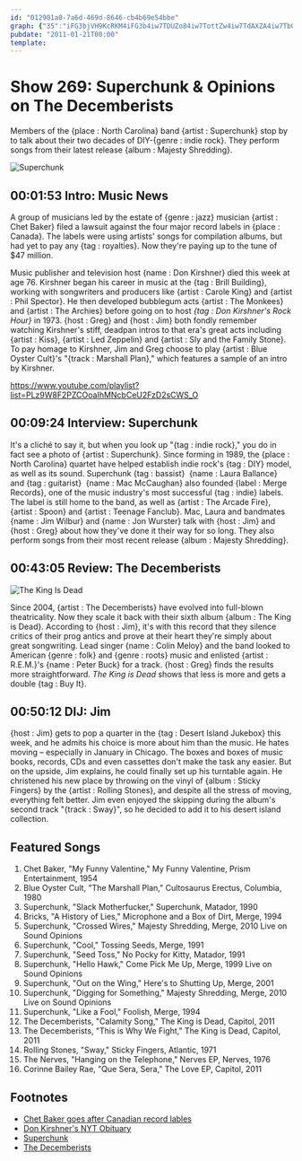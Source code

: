 ```yaml
---
id: "012901a0-7a6d-469d-8646-cb4b69e54bbe"
graph: {"35":"iFG3bjVH9KcRKM4iFG3b4iw7TDUZo84iw7TottZw4iw7TdAXZA4iw7TbQnVX4iw7TBAxUP4iw7TRyFS34iw7TtsybABGLoFottZwlA2x5ottZwBGc5NottZwSHgLHottZwBGLoFDUZo8","FO":"lc37bq0nndNFhHLq0nndNFhHLWa3PdNFhHLRUWknBHw3HNFhHLNFhHLxM2hHNFhHLgMvE89i39CNFhHLBMZNKNFhHL6IuT9gMvE8RUWkngMvE83jrd19i39C9i39CRUWknRUWknV6CsmNQRu5RUWkn1FrQiRUWknBD0vGRUWkn","1ZT":"1ScxUBLPeoBLPeotIaCa1ScxUBJCgC1ScxUaOUei1ScxUzZIiA1ScxU97qip97qipX6cfd4srM4BJCgC97qipBHm1G","2BO":"X6cfdqYVo9BJhaYqYVo99sLaFEPgaNBJhaYEPgaN"}
pubdate: "2011-01-21T00:00"
template: 
---
```






# Show 269: Superchunk & Opinions on The Decemberists

Members of the {place : North Carolina} band {artist : Superchunk} stop by to talk about their two decades of DIY-{genre : indie rock}. They perform songs from their latest release {album : Majesty Shredding}.

![Superchunk](https://static.soundopinions.org/images/2011/Superchunk1.jpg)



## 00:01:53 Intro: Music News

A group of musicians led by the estate of {genre : jazz} musician {artist : Chet Baker} filed a lawsuit against the four major record labels in {place : Canada}. The labels were using artists' songs for compilation albums, but had yet to pay any {tag : royalties}. Now they're paying up to the tune of $47 million.

Music publisher and television host {name : Don Kirshner} died this week at age 76. Kirshner began his career in music at the {tag : Brill Building}, working with songwriters and producers like {artist : Carole King} and {artist : Phil Spector}. He then developed bubblegum acts {artist : The Monkees} and {artist : The Archies} before going on to host *{tag : Don Kirshner's Rock Hour}* in 1973. {host : Greg} and {host : Jim} both fondly remember watching Kirshner's stiff, deadpan intros to that era's great acts including {artist : Kiss}, {artist : Led Zeppelin} and {artist : Sly and the Family Stone}. To pay homage to Kirshner, Jim and Greg choose to play {artist : Blue Oyster Cult}'s "{track : Marshall Plan}," which features a sample of an intro by Kirshner.

https://www.youtube.com/playlist?list=PLz9W8F2PZCOoaIhMNcbCeU2FzD2sCWS_O



## 00:09:24 Interview: Superchunk

It's a cliché to say it, but when you look up "{tag : indie rock}," you do in fact see a photo of {artist : Superchunk}. Since forming in 1989, the {place : North Carolina} quartet have helped establish indie rock's {tag : DIY} model, as well as its sound. Superchunk {tag : bassist}  {name : Laura Ballance} and {tag : guitarist}  {name : Mac McCaughan} also founded {label : Merge Records}, one of the music industry's most successful {tag : indie} labels. The label is still home to the band, as well as {artist : The Arcade Fire}, {artist : Spoon} and {artist : Teenage Fanclub}. Mac, Laura and bandmates {name : Jim Wilbur} and {name : Jon Wurster} talk with {host : Jim} and {host : Greg} about how they've done it their way for so long. They also perform songs from their most recent release {album : Majesty Shredding}.



## 00:43:05 Review: The Decemberists

![The King Is Dead](https://static.soundopinions.org/assets/269/1ZT0.jpg)

Since 2004, {artist : The Decemberists} have evolved into full-blown theatricality. Now they scale it back with their sixth album {album : The King is Dead}. According to {host : Jim}, it's with this record that they silence critics of their prog antics and prove at their heart they're simply about great songwriting. Lead singer {name : Colin Meloy} and the band looked to American {genre : folk} and {genre : roots} music and enlisted {artist : R.E.M.}'s {name : Peter Buck} for a track. {host : Greg} finds the results more straightforward. *The King is Dead* shows that less is more and gets a double {tag : Buy It}.



## 00:50:12 DIJ: Jim

{host : Jim} gets to pop a quarter in the {tag : Desert Island Jukebox} this week, and he admits his choice is more about him than the music. He hates moving – especially in January in Chicago. The boxes and boxes of music books, records, CDs and even cassettes don't make the task any easier. But on the upside, Jim explains, he could finally set up his turntable again. He christened his new place by throwing on the vinyl of {album : Sticky Fingers} by the {artist : Rolling Stones}, and despite all the stress of moving, everything felt better. Jim even enjoyed the skipping during the album's second track "{track : Sway}", so he decided to add it to his desert island collection.



## Featured Songs

1. Chet Baker, "My Funny Valentine," My Funny Valentine, Prism Entertainment, 1954
2. Blue Oyster Cult, "The Marshall Plan," Cultosaurus Erectus, Columbia, 1980
3. Superchunk, "Slack Motherfucker," Superchunk, Matador, 1990
4. Bricks, "A History of Lies," Microphone and a Box of Dirt, Merge, 1994
5. Superchunk, "Crossed Wires," Majesty Shredding, Merge, 2010 Live on Sound Opinions
6. Superchunk, "Cool," Tossing Seeds, Merge, 1991
7. Superchunk, "Seed Toss," No Pocky for Kitty, Matador, 1991
8. Superchunk, "Hello Hawk," Come Pick Me Up, Merge, 1999 Live on Sound Opinions
9. Superchunk, "Out on the Wing," Here's to Shutting Up, Merge, 2001
10. Superchunk, "Digging for Something," Majesty Shredding, Merge, 2010 Live on Sound Opinions
11. Superchunk, "Like a Fool," Foolish, Merge, 1994
12. The Decemberists, "Calamity Song," The King is Dead, Capitol, 2011
13. The Decemberists, "This is Why We Fight," The King is Dead, Capitol, 2011
14. Rolling Stones, "Sway," Sticky Fingers, Atlantic, 1971
15. The Nerves, "Hanging on the Telephone," Nerves EP, Nerves, 1976
16. Corinne Bailey Rae, "Que Sera, Sera," The Love EP, Capitol, 2011



## Footnotes

- [Chet Baker goes after Canadian record lables](http://arstechnica.com/tech-policy/2011/01/exploit-now-pay-later-music-labels-finally-pay-artists/)
- [Don Kirshner's NYT Obituary](http://www.nytimes.com/2011/01/19/arts/music/19kirshner.html)
- [Superchunk](http://www.superchunk.com/)
- [The Decemberists](http://www.decemberists.com/)